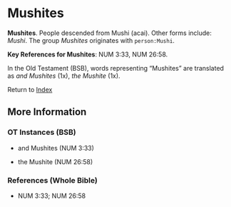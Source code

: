# Mushites
**Mushites**. 
People descended from Mushi (acai). 
Other forms include: 
*Mushi*. 
The group _Mushites_ originates with `person:Mushi`. 


**Key References for Mushites**: 
NUM 3:33, NUM 26:58. 


In the Old Testament (BSB), words representing “Mushites” are translated as 
*and Mushites* (1x), *the Mushite* (1x). 




Return to [Index](00-Index.md)

## More Information

### OT Instances (BSB)

* and Mushites (NUM 3:33)

* the Mushite (NUM 26:58)



### References (Whole Bible)

* NUM 3:33; NUM 26:58



